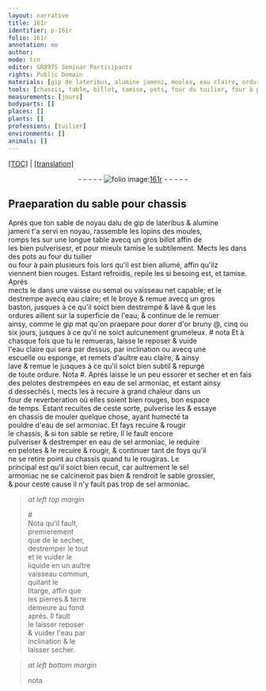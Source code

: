 ```yaml
---
layout: narrative
title: 161r
identifier: p-161r
folio: 161r
annotation: no
author:
mode: tcn
editor: GR8975 Seminar Participants
rights: Public Domain
materials: [gip de lateribus, alumine jameni, moules, eau claire, ordures, eau, gip mat, or bruny, ordure, eau de sel armoniac, sel armoniac, litarge, pierres, terre]
tools: [chassis, table, billot, tamise, pots, four du tuilier, four à pain, vaisse, semal, vaisseau, baston, escuelle, esponge, four de reverberation]
measurements: [jours]
bodyparts: []
places: []
plants: []
professions: [tuilier]
environments: []
animals: []
---
```


<p><a href="{{ site.baseurl }}/normalized/">[TOC]</a> | <a href="{{ site.baseurl }}/texts/p-161r_tl/" target="_blank">[translation]</a></p><div class="folio" align="center">- - - - - <a href="http://gallica.bnf.fr/ark:/12148/btv1b10500001g/f327.item.r=" target="_blank"><img src="https://cu-mkp.github.io/2017-workshop-edition/assets/photo-icon.png" alt="folio image: " style="display:inline-block; margin-bottom:-3px;"/>161r</a> - - - - - </div>  
  

## Praeparation du sable pour <span class="tl">chassis</span>

 
Aprés que ton sable <span class="del">de noyau dalu</span> de <span class="m">gip de lateribus</span> & <span class="m">alumine<br/> jameni</span> t'a servi en noyau, rassemble les lopins des <span class="m">moules</span>,<br/> romps les sur une longue <span class="tl">table</span> avecq un gros <span class="tl">billot</span> affin de<br/> les bien pulverise<span class="del">s</span><span class="add">r</span>, <span class="add">et pour mieulx <span class="tl">tamise</span> le subtilem<span class="x"><span class="exp">ent</span></span></span>. Mects les dans des <span class="tl">pots</span> au <span class="tl">four du <span class="pro">tuilier</span></span><br/> ou <span class="tl">four à pain</span> plusieurs fois lors qu'il est bien allumé, affin qu'ilz<br/> viennent bien rouges. Estant refroidis, repile les si besoing est, <span class="add">et <span class="tl">tamise</span></span>. Aprés<br/> mects le dans une <span class="tl">vaisse</span> ou <span class="tl">semal</span> ou <span class="tl">vaisseau</span> net capable; et le<br/> destrempe avecq <span class="m">eau claire</span>; et le broye & remue avecq un gros<br/> <span class="tl">baston</span>, jusques à ce qu'il soict bien destrempé & lavé & que les<br/> <span class="m">ordures</span> aillent sur la superficie de l'<span class="m">eau</span>; & continue de le remuer<br/> ainsy, co<span class="exp">mm</span>e le <span class="m">gip mat</span> qu'on praepare pour dorer d'<span class="m">or bruny</span> @, cinq ou<br/> six <span class="ms"><span class="tmp">jours</span></span>, jusques à ce qu'il ne soict aulcunem<span class="exp">ent</span> grumeleux. <span class="del"># nota</span> Et à<br/> chasque fois que tu le remueras, laisse le reposer & vuide<br/> l'<span class="m">eau claire</span> qui sera par dessus, par inclination ou avecq une<br/> <span class="tl">escuelle</span> ou <span class="tl">esponge</span>, et remets d'aultre <span class="m">eau claire</span>, & ainsy<br/> lave & remue le jusques à ce qu'il soict bien subtil & repurgé<br/> de toute <span class="m">ordure</span>. Nota #. Aprés laisse le un peu essorer <span class="add">et secher</span> et en fais<br/> des pelotes destrempées en <span class="m">eau de sel armoniac</span>, et estant ainsy<br/> <span class="del">d</span> dessechés <span class="del">l</span>, mects les à recuire à grand chaleur dans un<br/> <span class="tl">four de reverberation</span> où elles soient bien rouges, bon espace<br/> de temps. Estant recuites de ceste sorte, pulverise les & essaye<br/> en <span class="tl">chassis</span> de mouler quelque chose, ayant humecté ta<br/> pouldre d'<span class="m">eau de sel armoniac</span>. Et fays recuire & rougir<br/> le <span class="tl">chassis</span>, & si ton sable se retire, Il le fault encore<br/> pulveriser & destremper en <span class="m">eau de sel armoniac</span>, le reduire<br/> en pelotes & le recuire & rougir, & continuer tant de foys qu'il<br/> ne se retire point au <span class="tl">chassis</span> quand tu le rougiras. Le<br/> principal est qu'il soict bien recuit, car aultrem<span class="exp">ent</span> le <span class="m">sel<br/> armoniac</span> ne se calcineroit pas bien & rendroit le sable grossier,<br/> & pour ceste cause il n'y fault pas trop de <span class="m">sel armoniac</span>.
 
> *at left top margin*
> 
> 
>   #<br/> Nota qu'il fault,<br/> <span class="del"><span class="ill"></span></span> premierem<span class="exp">ent</span><br/> q<span class="exp">ue</span> de le secher,<br/> destre<span class="exp">m</span>per le tout<br/> et <span class="del">le</span> vuider le<br/> liq<span class="exp">u</span>ide en un a<span class="exp">ultr</span>e<br/> <span class="tl">vaisseau</span> co<span class="exp">mm</span>un,<br/> quitant le<br/> <span class="m">litarge</span>, affin q<span class="exp">ue</span><br/> les <span class="m">pierres</span> & <span class="m">t<span class="exp">er</span>re</span><br/> demeure au fond<br/> aprés. Il fault<br/> le laisser reposer<br/> & vuider l'<span class="m">eau</span> par<br/> inclina<span class="exp">ti</span>on & le<br/> laisser <span class="del">secher</span>.
 
> *at left bottom margin*
> 
> 
>   nota
 
